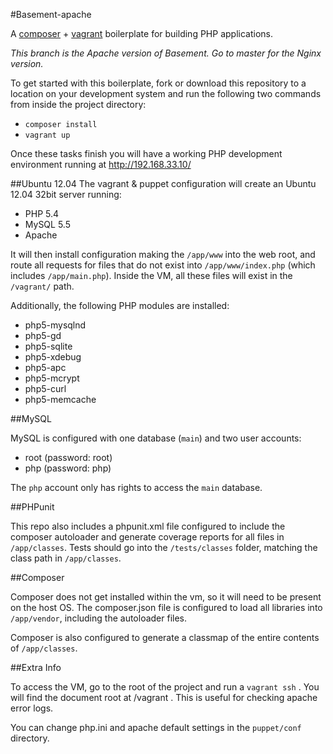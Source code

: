 #Basement-apache

A [composer](http://getcomposer.org) + [vagrant](http://vagrantup.com) boilerplate for building PHP applications.

*This branch is the Apache version of Basement. Go to master for the Nginx version.*

To get started with this boilerplate, fork or download this repository to a location on your development system and run the following two commands from inside the project directory:

- `composer install`
- `vagrant up`

Once these tasks finish you will have a working PHP development environment running at http://192.168.33.10/

##Ubuntu 12.04
The vagrant & puppet configuration will create an Ubuntu 12.04 32bit server running:

- PHP 5.4
- MySQL 5.5
- Apache

It will then install configuration making the `/app/www` into the web root, and route all requests for files that do not exist into `/app/www/index.php` (which includes `/app/main.php`).  Inside the VM, all these files will exist in the `/vagrant/` path.

Additionally, the following PHP modules are installed:

- php5-mysqlnd
- php5-gd
- php5-sqlite
- php5-xdebug
- php5-apc
- php5-mcrypt
- php5-curl
- php5-memcache

##MySQL

MySQL is configured with one database (`main`) and two user accounts:

- root (password: root)
- php (password: php)

The `php` account only has rights to access the `main` database.

##PHPunit

This repo also includes a phpunit.xml file configured to include the composer autoloader and generate coverage reports for all files in `/app/classes`.  Tests should go into the `/tests/classes` folder, matching the class path in `/app/classes`.

##Composer

Composer does not get installed within the vm, so it will need to be present on the host OS.  The composer.json file is configured to load all libraries into `/app/vendor`, including the autoloader files.

Composer is also configured to generate a classmap of the entire contents of `/app/classes`.

##Extra Info

To access the VM, go to the root of the project and run a `vagrant ssh` . You will find the document root at /vagrant . This is useful for checking apache error logs.

You can change php.ini and apache default settings in the `puppet/conf` directory.
